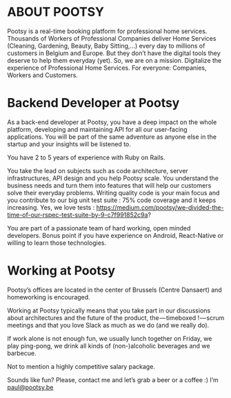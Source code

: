 # ABOUT POOTSY

Pootsy is a real-time booking platform for professional home services.
Thousands of Workers of Professional Companies deliver Home Services (Cleaning, Gardening, Beauty, Baby Sitting,…) every day to millions of customers in Belgium and Europe. But they don’t have the digital tools they deserve to help them everyday (yet).
So, we are on a mission. Digitalize the experience of Professional Home Services. For everyone: Companies, Workers and Customers.

# Backend Developer at Pootsy

As a back-end developer at Pootsy, you have a deep impact on the whole platform, developing and maintaining API for all our user-facing applications. You will be part of the same adventure as anyone else in the startup and your insights will be listened to.

You have 2 to 5 years of experience with Ruby on Rails.

You take the lead on subjects such as code architecture, server infrastructures, API design and you help Pootsy scale.
You understand the business needs and turn them into features that will help our customers solve their everyday problems.
Writing quality code is your main focus and you contribute to our big unit test suite : 75% code coverage and it keeps increasing. 
Yes, we love tests : https://medium.com/pootsy/we-divided-the-time-of-our-rspec-test-suite-by-9-c7f991852c9a?

You are part of a passionate team of hard working, open minded developers.
Bonus point if you have experience on Android, React-Native or willing to learn those technologies.


# Working at Pootsy

Pootsy’s offices are located in the center of Brussels (Centre Dansaert) and homeworking is encouraged.

Working at Pootsy typically means that you take part in our discussions about architectures and the future of the product, the — timeboxed ! — scrum meetings and that you love Slack as much as we do (and we really do).

If work alone is not enough fun, we usually lunch together on Friday, we play ping-pong, we drink all kinds of (non-)alcoholic beverages and we barbecue.

Not to mention a highly competitive salary package.

Sounds like fun? Please, contact me and let’s grab a beer or a coffee :) I’m paul@pootsy.be
